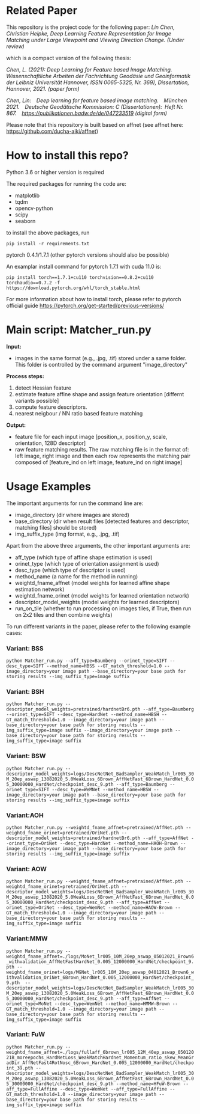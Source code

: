 # Related Paper
This repository is the project code for the following paper:
*Lin Chen, Christian Heipke, Deep Learning Feature Representation for Image Matching under Large Viewpoint and Viewing Direction Change. (Under review)*

which is a compact version of the following thesis:

*Chen, L. (2021): Deep Learning for Feature based Image Matching. Wissenschaftliche Arbeiten der Fachrichtung Geodäsie und Geoinformatik der Leibniz Universität Hannover, ISSN 0065-5325, Nr. 369), Dissertation, Hannover, 2021. (paper form)*

*Chen, Lin: Deep learning for feature based image matching. München 2021. Deutsche Geodätische Kommission: C (Dissertationen): Heft Nr. 867. https://publikationen.badw.de/de/047233519 (digital form)*

Please note that this repository is built based on affnet (see affnet here: https://github.com/ducha-aiki/affnet)

# How to install this repo?
Python 3.6 or higher version is required

The required packages for running the code are:
- matplotlib
- tqdm
- opencv-python
- scipy
- seaborn

to install the above packages, run

```pip install -r requirements.txt``` 

pytorch 0.4.1/1.7.1 (other pytorch versions should also be possible)

An examplar install command for pytorch 1.7.1 with cuda 11.0 is:

```pip install torch==1.7.1+cu110 torchvision==0.8.2+cu110 torchaudio==0.7.2 -f https://download.pytorch.org/whl/torch_stable.html```

For more information about how to install torch, please refer to pytorch official guide https://pytorch.org/get-started/previous-versions/

# Main script: Matcher_run.py
**Input:** 
- images in the same format (e.g., .jpg, .tif) stored under a same folder. This folder is controlled by the command argument "image_directory"

**Process steps:** 
1. detect Hessian feature
2. estimate feature affine shape and assign feature orientation [differnt variants possible]
3. compute feature descriptors. 
4. nearest neigbour / NN ratio based feature matching

**Output:**
- feature file for each input image [position_x, position_y, scale, orientation, 128D descriptor]
- raw feature matching results. 
The raw matching file is in the format of: left image, right image and then each row represents the matching pair composed of [feature_ind on left image, feature_ind on right image]

# Usage Examples

The important arguments for run the command line are:
- image_directory (dir where images are stored) 
- base_directory (dir when result files [detected features and descriptor, matching files] should be stored)
- img_suffix_type (img format, e.g., .jpg, .tif)

Apart from the above three arguments, the other important arguments are:
- aff_type (which type of affine shape estimation is used)
- orinet_type (which type of orientation assignment is used)
- desc_type (which type of descriptor is used)
- method_name (a name for the method in running)
- weightd_fname_affnet (model weights for learned affine shape estimation network)
- weightd_fname_orinet (model weights for learned orientation network)
- descriptor_model_weights (model weights for learned descriptors)
- run_on_tile (whether to run processing on images tiles, if True, then run on 2x2 tiles and then combine weights)


To run different variants in the paper, please refer to the following example cases:
### Variant: BSS
```python Matcher_run.py --aff_type=Baumberg --orinet_type=SIFT --desc_type=SIFT --method_name=HBSS --GT_match_threshold=1.0 --image_directory=your image path --base_directory=your base path for storing results --img_suffix_type=image suffix```

### Variant: BSH
```python Matcher_run.py --descriptor_model_weights=pretrained/hardnetBr6.pth --aff_type=Baumberg --orinet_type=SIFT --desc_type=HardNet --method_name=HBSH --GT_match_threshold=1.0 --image_directory=your image path --base_directory=your base path for storing results --img_suffix_type=image suffix --image_directory=your image path --base_directory=your base path for storing results --img_suffix_type=image suffix```

### Variant: BSW
```python Matcher_run.py --descriptor_model_weights=logs/DescNetNet_BadSampler_WeakMatch_lr005_30M_20ep_aswap_13082020_5.0WeakLoss_6Brown_AffNetFast_6Brown_HardNet_0.05_30000000_HardNet/checkpoint_desc_9.pth --aff_type=Baumberg --orinet_type=SIFT --desc_type=WeMNet --method_name=HBSW --image_directory=your image path --base_directory=your base path for storing results --img_suffix_type=image suffix``` 

### Variant:AOH
```python Matcher_run.py --weightd_fname_affnet=pretrained/AffNet.pth --weightd_fname_orinet=pretrained/OriNet.pth --descriptor_model_weights=pretrained/hardnetBr6.pth --aff_type=AffNet --orinet_type=OriNet --desc_type=HardNet --method_name=HAOH-Brown --image_directory=your image path --base_directory=your base path for storing results --img_suffix_type=image suffix``` 

### Variant: AOW
```python Matcher_run.py --weightd_fname_affnet=pretrained/AffNet.pth --weightd_fname_orinet=pretrained/OriNet.pth --descriptor_model_weights=logs/DescNetNet_BadSampler_WeakMatch_lr005_30M_20ep_aswap_13082020_5.0WeakLoss_6Brown_AffNetFast_6Brown_HardNet_0.05_30000000_HardNet/checkpoint_desc_9.pth --aff_type=AffNet --orinet_type=OriNet --desc_type=WemNet --method_name=HAOW-Brown --GT_match_threshold=1.0 --image_directory=your image path --base_directory=your base path for storing results --img_suffix_type=image suffix```

### Variant:MMW
```python Matcher_run.py --weightd_fname_affnet=./logs/MoNet_lr005_10M_20ep_aswap_05012021_Brown6_withvalidation_AffNetFastHardNet_0.005_12000000_HardNet/checkpoint_9.pth --weightd_fname_orinet=logs/MGNet_lr005_10M_20ep_aswap_04012021_Brown6_withvalidation_OriNet_6Brown_HardNet_0.005_12000000_HardNet/checkpoint_9.pth  --descriptor_model_weights=logs/DescNetNet_BadSampler_WeakMatch_lr005_30M_20ep_aswap_13082020_5.0WeakLoss_6Brown_AffNetFast_6Brown_HardNet_0.05_30000000_HardNet/checkpoint_desc_9.pth --aff_type=AffNet --orinet_type=MoNet --desc_type=WemNet --method_name=HMMW-Brown --GT_match_threshold=1.0 --image_directory=your image path --base_directory=your base path for storing results --img_suffix_type=image suffix```

### Variant: FuW
```python Matcher_run.py --weightd_fname_affnet=./logs/fullaff_6brown_lr005_12M_40ep_aswap_05012021B_moreepochs_HardNetLoss_WeakMatchHardnet_Momentum_ratio_skew_MeanGradDir_AffNetFast4RotNosc_6Brown_HardNet_0.005_12000000_HardNet/checkpoint_39.pth --descriptor_model_weights=logs/DescNetNet_BadSampler_WeakMatch_lr005_30M_20ep_aswap_13082020_5.0WeakLoss_6Brown_AffNetFast_6Brown_HardNet_0.05_30000000_HardNet/checkpoint_desc_9.pth --method_name=HFuW-Brown --aff_type=FullAffine --desc_type=WemNet --aff_type=FullAffine --GT_match_threshold=1.0 --image_directory=your image path --base_directory=your base path for storing results --img_suffix_type=image suffix```





